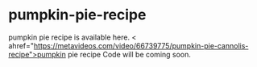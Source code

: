 # pumpkin-pie-recipe
pumpkin pie recipe is available here. < ahref="https://metavideos.com/video/66739775/pumpkin-pie-cannolis-recipe">pumpkin pie recipe</a>
Code will be coming soon.

